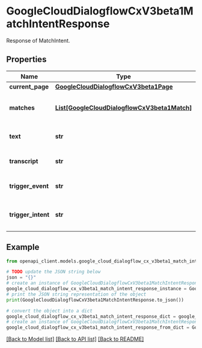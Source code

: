 # GoogleCloudDialogflowCxV3beta1MatchIntentResponse

Response of MatchIntent.

## Properties

Name | Type | Description | Notes
------------ | ------------- | ------------- | -------------
**current_page** | [**GoogleCloudDialogflowCxV3beta1Page**](GoogleCloudDialogflowCxV3beta1Page.md) |  | [optional] 
**matches** | [**List[GoogleCloudDialogflowCxV3beta1Match]**](GoogleCloudDialogflowCxV3beta1Match.md) | Match results, if more than one, ordered descendingly by the confidence we have that the particular intent matches the query. | [optional] 
**text** | **str** | If natural language text was provided as input, this field will contain a copy of the text. | [optional] 
**transcript** | **str** | If natural language speech audio was provided as input, this field will contain the transcript for the audio. | [optional] 
**trigger_event** | **str** | If an event was provided as input, this field will contain a copy of the event name. | [optional] 
**trigger_intent** | **str** | If an intent was provided as input, this field will contain a copy of the intent identifier. Format: &#x60;projects//locations//agents//intents/&#x60;. | [optional] 

## Example

```python
from openapi_client.models.google_cloud_dialogflow_cx_v3beta1_match_intent_response import GoogleCloudDialogflowCxV3beta1MatchIntentResponse

# TODO update the JSON string below
json = "{}"
# create an instance of GoogleCloudDialogflowCxV3beta1MatchIntentResponse from a JSON string
google_cloud_dialogflow_cx_v3beta1_match_intent_response_instance = GoogleCloudDialogflowCxV3beta1MatchIntentResponse.from_json(json)
# print the JSON string representation of the object
print(GoogleCloudDialogflowCxV3beta1MatchIntentResponse.to_json())

# convert the object into a dict
google_cloud_dialogflow_cx_v3beta1_match_intent_response_dict = google_cloud_dialogflow_cx_v3beta1_match_intent_response_instance.to_dict()
# create an instance of GoogleCloudDialogflowCxV3beta1MatchIntentResponse from a dict
google_cloud_dialogflow_cx_v3beta1_match_intent_response_from_dict = GoogleCloudDialogflowCxV3beta1MatchIntentResponse.from_dict(google_cloud_dialogflow_cx_v3beta1_match_intent_response_dict)
```
[[Back to Model list]](../README.md#documentation-for-models) [[Back to API list]](../README.md#documentation-for-api-endpoints) [[Back to README]](../README.md)


